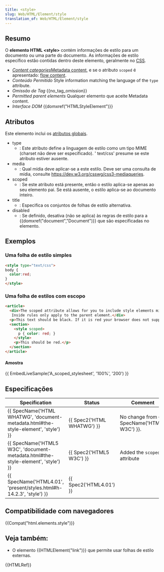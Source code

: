 ```yaml
---
title: <style>
slug: Web/HTML/Element/style
translation_of: Web/HTML/Element/style
---
```

## Resumo

O **elemento HTML \<style>** contém informações de estilo para um documento ou uma parte do documento. As informações de estilo específico estão contidas dentro deste elemento, geralmente no [CSS](/pt-BR/docs/Web/CSS).

- _[Content categories](/pt-BR/docs/HTML/Content_categories)_[Metadata content](/pt-BR/docs/Web/HTML/Content_categories#Metadata_content), e se o atributo `scoped` é apresentado: [flow content](/pt-BR/docs/Web/HTML/Content_categories#Flow_content).
- _Conteúdo Permitido_ Style information matching the language of the `type` attribute.
- _Omissão de Tag_ {{no_tag_omission}}
- _Permitted parent elements_ Qualquer elemento que aceite Metadata content.
- _Interface DOM_ {{domxref("HTMLStyleElement")}}

## Atributos

Este elemento inclui os [atributos globais](/pt-BR/docs/Web/HTML/Global_attributes).

- type
  - : Este atributo define a linguagem de estilo como um tipo MIME (charset não deve ser especificado). ' text/css' presume se este atributo estiver ausente.
- media
  - : Qual mídia deve aplicar-se a este estilo. Deve ser uma consulta de mídia, consulte <https://dev.w3.org/csswg/css3-mediaqueries>.
- scoped
  - : Se este atributo está presente, então o estilo aplica-se apenas ao seu elemento pai. Se está ausente, o estilo aplica-se ao documento inteiro.
- title
  - : Especifica os conjuntos de folhas de estilo alternativa.
- disabled
  - : Se definido, desativa (não se aplica) às regras de estilo para a {{domxref("document","Document")}} que são especificadas no elemento.

## Exemplos

### Uma folha de estilo simples

```html
<style type="text/css">
body {
  color:red;
}
</style>
```

### Uma folha de estilos com escopo

```html
<article>
  <div>The scoped attribute allows for you to include style elements mid-document.
   Inside rules only apply to the parent element.</div>
  <p>This text should be black. If it is red your browser does not support the scoped attribute.</p>
  <section>
    <style scoped>
      p { color: red; }
    </style>
    <p>This should be red.</p>
  </section>
</article>
```

#### Amostra

{{ EmbedLiveSample('A_scoped_stylesheet', '100%', '200') }}

## Especificações

| Specification                                                                                                | Status                               | Comment                                              |
| ------------------------------------------------------------------------------------------------------------ | ------------------------------------ | ---------------------------------------------------- |
| {{ SpecName('HTML WHATWG', 'document-metadata.html#the-style-element', 'style') }} | {{ Spec2('HTML WHATWG') }} | No change from {{ SpecName('HTML5 W3C') }}. |
| {{ SpecName('HTML5 W3C', 'document-metadata.html#the-style-element', 'style') }} | {{ Spec2('HTML5 W3C') }}     | Added the `scoped` attribute                         |
| {{ SpecName('HTML4.01', 'present/styles.html#h-14.2.3', 'style') }}                     | {{ Spec2('HTML4.01') }}     |                                                      |

## Compatibilidade com navegadores

{{Compat("html.elements.style")}}

## Veja também:

- O elemento {{HTMLElement("link")}} que permite usar folhas de estilo externas.

{{HTMLRef}}
